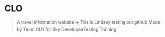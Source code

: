 # CLO


> A travel information website ✈️
This is Lindsey testing out github
> Made by Team CLO for Sky Developer/Testing Training

